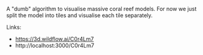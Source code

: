 A "dumb" algorithm to visualise massive coral reef models.
For now we just split the model into tiles and visualise each tile separately.

Links:

- https://3d.wildflow.ai/C0r4Lm7
- http://localhost:3000/C0r4Lm7
